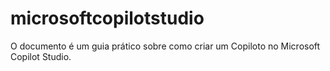 # microsoftcopilotstudio
O documento é um guia prático sobre como criar um Copiloto no Microsoft Copilot Studio.
